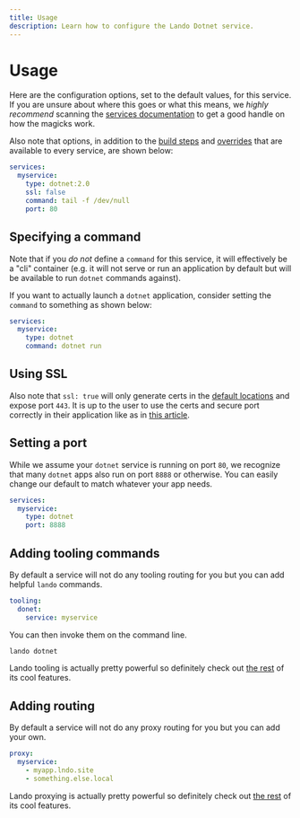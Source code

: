 ```yaml
---
title: Usage
description: Learn how to configure the Lando Dotnet service.
---
```


# Usage

Here are the configuration options, set to the default values, for this service. If you are unsure about where this goes or what this means, we *highly recommend* scanning the [services documentation](https://docs.lando.dev/core/v3/services.html) to get a good handle on how the magicks work.

Also note that options, in addition to the [build steps](https://docs.lando.dev/core/v3/lando-service.html#build-steps) and [overrides](https://docs.lando.dev/core/v3/lando-service.html#overrides) that are available to every service, are shown below:

```yaml
services:
  myservice:
    type: dotnet:2.0
    ssl: false
    command: tail -f /dev/null
    port: 80
```

## Specifying a command

Note that if you *do not* define a `command` for this service, it will effectively be a "cli" container (e.g. it will not serve or run an application by default but will be available to run `dotnet` commands against).

If you want to actually launch a `dotnet` application, consider setting the `command` to something as shown below:

```yaml
services:
  myservice:
    type: dotnet
    command: dotnet run
```

## Using SSL

Also note that `ssl: true` will only generate certs in the [default locations](https://docs.lando.dev/core/v3/security.html) and expose port `443`. It is up to the user to use the certs and secure port correctly in their application like as in [this article](https://asp.net-hacker.rocks/2018/07/05/aspnetcore-ssl.html).

## Setting a port

While we assume your `dotnet` service is running on port `80`, we recognize that many `dotnet` apps also run on port `8888` or otherwise. You can easily change our default to match whatever your app needs.

```yaml
services:
  myservice:
    type: dotnet
    port: 8888
```


## Adding tooling commands

By default a service will not do any tooling routing for you but you can add helpful `lando` commands.

```yaml
tooling:
  donet:
    service: myservice
```

You can then invoke them on the command line.

```bash
lando dotnet
```

Lando tooling is actually pretty powerful so definitely check out [the rest](https://docs.lando.dev/core/v3/tooling.html) of its cool features.

## Adding routing

By default a service will not do any proxy routing for you but you can add your own.

```yaml
proxy:
  myservice:
    - myapp.lndo.site
    - something.else.local
```

Lando proxying is actually pretty powerful so definitely check out [the rest](https://docs.lando.dev/core/v3/proxy.html) of its cool features.

